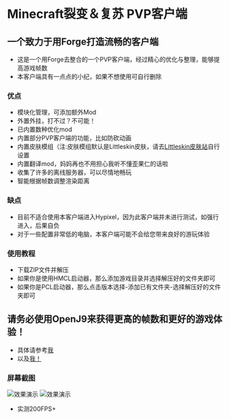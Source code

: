 # Minecraft裂变＆复苏 PVP客户端
## 一个致力于用Forge打造流畅的客户端
* 这是一个用Forge去整合的一个PVP客户端，经过精心的优化与整理，能够提高游戏帧数
* 本客户端具有一点点的小纪，如果不想使用可自行删除
### 优点
* 模块化管理，可添加额外Mod
* 外置外挂，打不过？不可能！
* 已内置数种优化mod
* 内置部分PVP客户端的功能，比如防砍动画
* 内置皮肤模组（注:皮肤模组默认是Littleskin皮肤，请去[Littleskin皮肤站](https://littleskin.cn)自行设置
* 内置翻译mod，妈妈再也不用担心我听不懂歪果仁的话啦
* 收集了许多的离线服务器，可以尽情地畅玩
* 智能根据帧数调整渲染距离
### 缺点
* 目前不适合使用本客户端进入Hypixel，因为此客户端并未进行测试，如强行进入，后果自负
* 对于一些配置非常低的电脑，本客户端可能不会给您带来良好的游玩体验
### 使用教程
* 下载ZIP文件并解压
* 如果你是使用HMCL启动器，那么添加游戏目录并选择解压好的文件夹即可
* 如果你是PCL启动器，那么点击版本选择-添加已有文件夹-选择解压好的文件夹即可
## 请务必使用OpenJ9来获得更高的帧数和更好的游戏体验！
* 具体请参考[我](https://www.mcbbs.net/thread-847020-1-1.html)
* 以及[我！](https://www.mcbbs.net/thread-899289-1-1.html)
### 屏幕截图
![效果演示](https://s2.loli.net/2022/01/27/K5GIzNd1ThuiCsR.png)
![效果演示](https://s2.loli.net/2022/01/27/XiZEs2Ut5QYWDnM.png)
* 实测200FPS+
